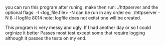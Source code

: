 you can run this program after runing: make
then run: ./httpserver <port>
and the optional flags: -l <log_file.file> -N <integer>
can be run in any order ex: ./httpserver -N 8 -l logfile 8014
note: logfile does not exitst one will be created.

This program is very messy and ugly. If I had another day or so I could orginize it better
Passes most test except some that require logging although it passes the tests on my end.